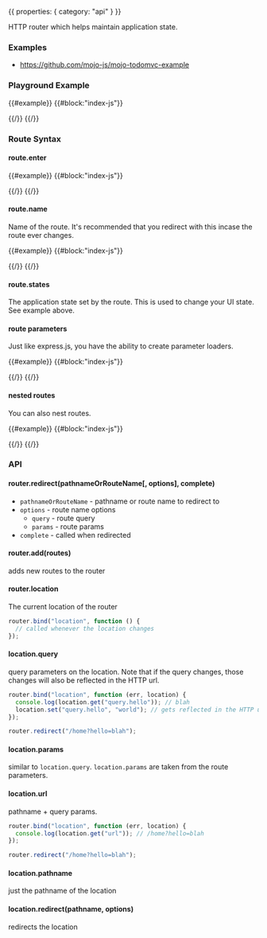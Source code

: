 {{
  properties: {
    category: "api"
  }
}}

HTTP router which helps maintain application state.

### Examples

- https://github.com/mojo-js/mojo-todomvc-example


### Playground Example

{{#example}}
{{#block:"index-js"}}
<!--
var Application = require("mojo-application");

var app = new Application();

app.use(require("mojo-bootstrap"));
app.use(require("mojo-router"));

app.router.add({
  "/": {
    name: "home",
    states: {
      main: "home",
      home: "contact"
    }
  },
  "/login": {
    name: "login",
    states: {
      main: "auth",
      auth: "login"
    }
  }
});

// bind these to views.States
app.bind("router.location", function (location) {
    console.log(location.states);
})

app.bootstrap({
  useHistory: false
}, function () {
    app.router.redirect("home");
    app.router.redirect("login");
});
-->
{{/}}
{{/}}

### Route Syntax




#### route.enter

{{#example}}
{{#block:"index-js"}}
<!--
var Application = require("mojo-application");

var app = new Application();

app.use(require("mojo-bootstrap"));
app.use(require("mojo-router"));

app.router.add({
  "/people/:person._id": {
    enter: function (location, next) {
      console.log("enter route");
      console.log(location.get("params"));
      next();
    }
  }
});
app.bootstrap({
  useHistory: false
}, function () {
  app.router.redirect("/people/person1", function () {
    console.log("redirected");
  });
});
-->
{{/}}
{{/}}

#### route.name

Name of the route. It's recommended that you redirect with this incase the route ever changes.

{{#example}}
{{#block:"index-js"}}
<!--
var Application = require("mojo-application");

var app = new Application();

app.use(require("mojo-bootstrap"));
app.use(require("mojo-router"));

app.router.add({
  enter: function (location, next) {
    console.log("enter root route");
    next();
  },
  "/people": {
    "/:person._id": {
      enter: function (location, next) {
        console.log("enter person route");
        next();
      },
      "/friends": {
        enter: function (location, next) {
          console.log("enter friends route");
          next();
        },
        states: {
          person: "friends"
        }
      },
      states: {
        people: "person"
      }
    },
    states: {
      home: "people"
    }
  }
});

app.router.bind("location", function (location) {
  console.log("current location states", location.states);
})
app.bootstrap({
  useHistory: false
}, function () {
  app.router.redirect("/people",function () {
    app.router.redirect("/people/person1",function () {
      app.router.redirect("/people/person1/friends",function () {
      });
    });
  });
});
-->
{{/}}
{{/}}

#### route.states

The application state set by the route. This is used to change your UI state. See
example above. 

<!--
TODO - show actual example
-->

#### route parameters

Just like express.js, you have the ability to create parameter loaders.

{{#example}}
{{#block:"index-js"}}
<!--
var Application = require("mojo-application");

var app = new Application();

app.use(require("mojo-bootstrap"));
app.use(require("mojo-router"));

app.router.param("person._id", function (location, next) {
  location.person = { name: "Ben Stiller" };
  console.log("passed through person._id param");
  next();
})

app.router.add({
  "/people/:person._id": {
  }
});
app.bootstrap({
  useHistory: false
}, function () {
  app.router.redirect("/people/person1",function () {
    console.log("redirected");
  });
});
-->
{{/}}
{{/}}

#### nested routes

You can also nest routes. 


{{#example}}
{{#block:"index-js"}}
<!--
var Application = require("mojo-application");

var app = new Application();

app.use(require("mojo-bootstrap"));
app.use(require("mojo-router"));

app.router.add({
  enter: function (location, next) {
    console.log("enter root route");
    next();
  },
  "/people": {
    "/:person._id": {
      enter: function (next) {
        console.log("enter person route");
        next();
      },
      "/friends": {
        enter: function (next) {
          console.log("enter friends route");
          next();
        },
        states: {
          person: "friends"
        }
      },
      states: {
        people: "person"
      }
    },
    states: {
      home: "people"
    }
  }
});

app.router.bind("location", function (location) {
  console.log("current location states", location.states);
})
app.bootstrap({
  useHistory: false
}, function () {
  app.router.redirect("/people",function () {
    app.router.redirect("/people/person1",function () {
      app.router.redirect("/people/person1/friends",function () {
      });
    });
  });
});
-->
{{/}}
{{/}}

### API

#### router.redirect(pathnameOrRouteName[, options], complete)

- `pathnameOrRouteName` - pathname or route name to redirect to
- `options` - route name options
  - `query` - route query
  - `params` - route params
- `complete` - called when redirected

#### router.add(routes)

adds new routes to the router

#### router.location

The current location of the router

```javascript
router.bind("location", function () {
  // called whenever the location changes
});
```

#### location.query

query parameters on the location. Note that if the query changes, those changes will also be reflected in the HTTP url.

```javascript
router.bind("location", function (err, location) {
  console.log(location.get("query.hello")); // blah
  location.set("query.hello", "world"); // gets reflected in the HTTP url
});

router.redirect("/home?hello=blah");
```

#### location.params

similar to `location.query`. `location.params` are taken from the route parameters.


#### location.url

pathname + query params.

```javascript
router.bind("location", function (err, location) {
  console.log(location.get("url")); // /home?hello=blah
});

router.redirect("/home?hello=blah");
```

#### location.pathname

just the pathname of the location

#### location.redirect(pathname, options)

redirects the location

```
